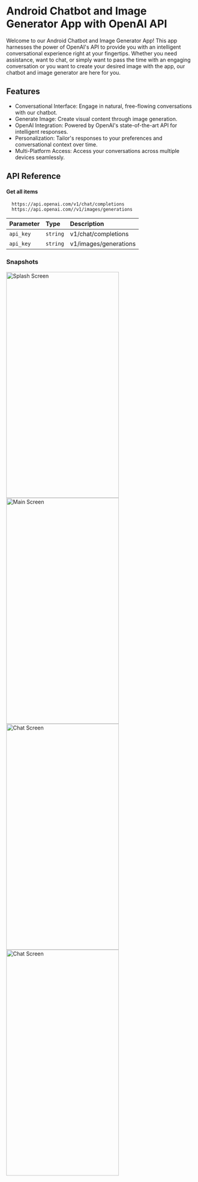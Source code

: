
# Android Chatbot and Image Generator App with OpenAI API

Welcome to our Android Chatbot and Image Generator App! This app harnesses the power of OpenAI's API to provide you with an intelligent conversational experience right at your fingertips. Whether you need assistance, want to chat, or simply want to pass the time with an engaging conversation or you want to create your desired image with the app, our chatbot and image generator are here for you.


## Features
* Conversational Interface: Engage in natural, free-flowing conversations with our chatbot.
* Generate Image: Create visual content through image generation.
* OpenAI Integration: Powered by OpenAI's state-of-the-art API for intelligent responses.
* Personalization: Tailor's responses to your preferences and conversational context over time.
* Multi-Platform Access: Access your conversations across multiple devices seamlessly.
## API Reference

#### Get all items

```http
  https://api.openai.com/v1/chat/completions
  https://api.openai.com//v1/images/generations
```

| Parameter | Type     | Description                |
| :-------- | :------- | :------------------------- |
| `api_key` | `string` | v1/chat/completions
| `api_key` | `string` | v1/images/generations

### Snapshots


<img src="https://github.com/AkanshaTech/Android-ChatBot-ImageGenratorAPP/assets/158189086/4165543f-7a0d-4030-9cf8-bc163db03e25" alt="Splash Screen" width="300" height="600"/>   
<img src="https://github.com/AkanshaTech/Android-ChatBot-ImageGenratorAPP/assets/158189086/a28f918d-ef61-43b0-9048-8eb5fbd4efe8" alt="Main Screen" width="300" height="600"/>  
<img src="https://github.com/AkanshaTech/Android-ChatBot-ImageGenratorAPP/assets/158189086/b668c185-b873-4f98-a703-7e168d6e8573" alt="Chat Screen" width="300" height="600"/> 
<img src="https://github.com/AkanshaTech/Android-ChatBot-ImageGenratorAPP/assets/158189086/812483f2-4b61-44d4-8f52-87785b7dfdbb" alt="Chat Screen" width="300" height="600"/>   





